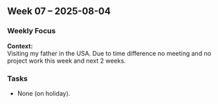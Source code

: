 ## Week 07 – 2025-08-04

### Weekly Focus

**Context:**  
Visiting my father in the USA. Due to time difference no meeting and no project work this week and next 2 weeks. 

### Tasks
- None (on holiday).